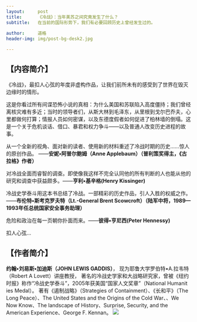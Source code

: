 ```yaml
---
layout:     post
title:      《冷战》：当年美苏之间究竟发生了什么？
subtitle:   在当前的国际形势下，我们有必要回顾历史上曾经发生过的。
     
author:     道格
header-img: img/post-bg-desk2.jpg

---
```

## **【内容简介】**

《冷战》，最扣人心弦的年度非虚构作品，让我们前所未有的感受到了世界在毁灭边缘时的情形。

这是你看过所有间谍恐怖小说的真相：为什么美国和苏联陷入高度僵持；我们曾经离核灾难有多近；当时的领导者们，从斯大林到毛泽东，从里根到戈尔巴乔夫，心里都做何打算；情报人员如何密谋，以及东德度假者如何促进了柏林墙的倒塌。这是一个关于危机谈话、借口、暴君和权力争斗——以及普通人改变历史进程的故事。

从一个全新的视角、面对新的读者、使用新的材料重述了冷战时期的历史……惊人的原创作品。 ——**安妮•阿普尔鲍姆（Anne Applebaum）（普利策奖得主，《古拉格》作者）**

对冷战全面而睿智的调查。即使像我这样不完全认同他的所有判断的人也能从他的研究和调查中获益颇多。——**亨利•基辛格(Henry Kissinger)**

冷战史学泰斗用这本书总结了冷战。一部精彩的历史作品，引人入胜的权威之作。——**布伦特•斯考克罗夫特（Lt.-General Brent Scowcroft）（陆军中将，1989—1993年任总统国家安全事务助理）**

危险和政治在每一页朝你扑面而来。——**彼得•亨尼西(Peter Hennessy)**

扣人心弦...

## **【作者简介】**

**约翰•刘易斯•加迪斯（JOHN LEWIS GADDIS）**，
现为耶鲁大学罗伯特•A.拉韦特（Robert A Lovett）讲座教授，
著名的冷战史学家和大战略研究家，曾被《纽约时报》称作“冷战史学泰斗”，2005年获美国“国家人文奖章”（National Humanit ies Medal）。
著有《遏制战略》（Strategies of Containment）、《长和平》（The Long Peace）、The United States and the Origins of the Cold War、、We Now Know、The landscape of History、Surprise, Security, and the American Experience、George F. Kennan。
![](https://github.com/DS-Reading/DS-Reading.github.io/blob/master/img-bed/%E5%86%B7%E6%88%98.jpg?raw=true)
